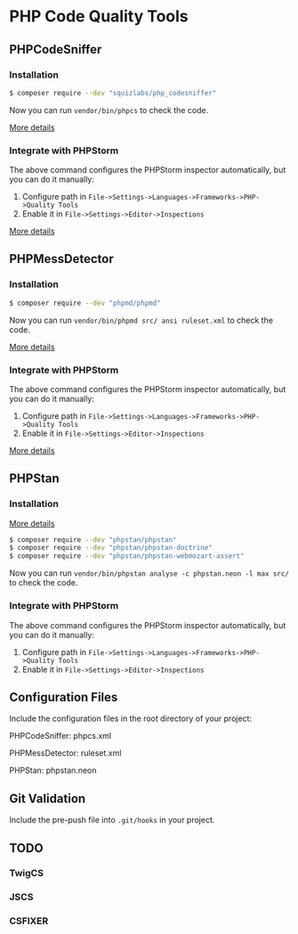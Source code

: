 <h1>PHP Code Quality Tools</h1>

## PHPCodeSniffer

### Installation

```bash
$ composer require --dev "squizlabs/php_codesniffer"
```

Now you can run `vendor/bin/phpcs` to check the code.

[More details](https://github.com/squizlabs/PHP_CodeSniffer)

### Integrate with PHPStorm

The above command configures the PHPStorm inspector automatically, but you can do it manually:

1. Configure path in `File->Settings->Languages->Frameworks->PHP->Quality Tools`
2. Enable it in `File->Settings->Editor->Inspections`

[More details](https://www.jetbrains.com/help/phpstorm/using-php-code-sniffer.html)

## PHPMessDetector

### Installation

```bash
$ composer require --dev "phpmd/phpmd"
```

Now you can run `vendor/bin/phpmd src/ ansi ruleset.xml` to check the code.

[More details](https://phpmd.org/)

### Integrate with PHPStorm

The above command configures the PHPStorm inspector automatically, but you can do it manually:

1. Configure path in `File->Settings->Languages->Frameworks->PHP->Quality Tools`
2. Enable it in `File->Settings->Editor->Inspections`

[More details](https://www.jetbrains.com/help/phpstorm/using-php-mess-detector.html)

## PHPStan

### Installation

[More details](https://github.com/phpstan/phpstan)

```bash
$ composer require --dev "phpstan/phpstan"
$ composer require --dev "phpstan/phpstan-doctrine"
$ composer require --dev "phpstan/phpstan-webmozart-assert"
```

Now you can run `vendor/bin/phpstan analyse -c phpstan.neon -l max src/` to check the code.

### Integrate with PHPStorm

The above command configures the PHPStorm inspector automatically, but you can do it manually:

1. Configure path in `File->Settings->Languages->Frameworks->PHP->Quality Tools`
2. Enable it in `File->Settings->Editor->Inspections`

## Configuration Files

Include the configuration files in the root directory of your project:

PHPCodeSniffer: phpcs.xml

PHPMessDetector: ruleset.xml

PHPStan: phpstan.neon

## Git Validation

Include the pre-push file into `.git/hooks` in your project.

## TODO

### TwigCS
### JSCS
### CSFIXER
